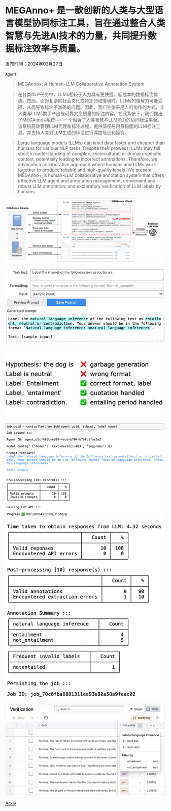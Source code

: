 # MEGAnno+ 是一款创新的人类与大型语言模型协同标注工具，旨在通过整合人类智慧与先进AI技术的力量，共同提升数据标注效率与质量。

发布时间：2024年02月27日

`Agent`

> MEGAnno+: A Human-LLM Collaborative Annotation System

> 在各类NLP任务中，LLMs相较于人力具有更快捷、低成本的数据标注优势。然而，面对复杂的社会文化或特定领域情境时，LLMs的理解力可能受限，从而导致标注不准确的问题。因此，我们主张采用人机协作的方式，让人类与LLMs携手产出既可靠又高质量的标注内容。在此背景下，我们推出了MEGAnno+系统——一个融合了人类智慧与LLM能力的协同标注平台。该系统高效管理LLM代理和标注过程，提供简便易用且稳固的LLM标注工具，并支持人类对LLM生成的标注进行深度验证和探究。

> Large language models (LLMs) can label data faster and cheaper than humans for various NLP tasks. Despite their prowess, LLMs may fall short in understanding of complex, sociocultural, or domain-specific context, potentially leading to incorrect annotations. Therefore, we advocate a collaborative approach where humans and LLMs work together to produce reliable and high-quality labels. We present MEGAnno+, a human-LLM collaborative annotation system that offers effective LLM agent and annotation management, convenient and robust LLM annotation, and exploratory verification of LLM labels by humans.

![MEGAnno+ 是一款创新的人类与大型语言模型协同标注工具，旨在通过整合人类智慧与先进AI技术的力量，共同提升数据标注效率与质量。](../../../paper_images/2402.18050/architecture.png)

![MEGAnno+ 是一款创新的人类与大型语言模型协同标注工具，旨在通过整合人类智慧与先进AI技术的力量，共同提升数据标注效率与质量。](../../../paper_images/2402.18050/prompt.png)

![MEGAnno+ 是一款创新的人类与大型语言模型协同标注工具，旨在通过整合人类智慧与先进AI技术的力量，共同提升数据标注效率与质量。](../../../paper_images/2402.18050/extraction.png)

![MEGAnno+ 是一款创新的人类与大型语言模型协同标注工具，旨在通过整合人类智慧与先进AI技术的力量，共同提升数据标注效率与质量。](../../../paper_images/2402.18050/summary1.png)

![MEGAnno+ 是一款创新的人类与大型语言模型协同标注工具，旨在通过整合人类智慧与先进AI技术的力量，共同提升数据标注效率与质量。](../../../paper_images/2402.18050/summary2.png)

![MEGAnno+ 是一款创新的人类与大型语言模型协同标注工具，旨在通过整合人类智慧与先进AI技术的力量，共同提升数据标注效率与质量。](../../../paper_images/2402.18050/verification.png)

[Arxiv](https://arxiv.org/abs/2402.18050)